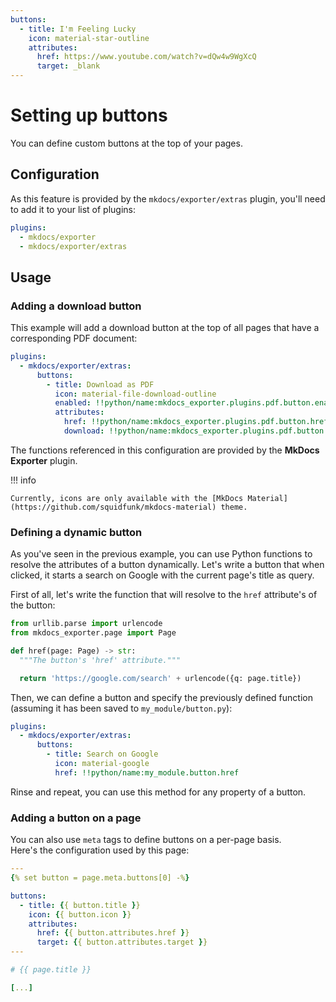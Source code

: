 ```yaml
---
buttons:
  - title: I'm Feeling Lucky
    icon: material-star-outline
    attributes:
      href: https://www.youtube.com/watch?v=dQw4w9WgXcQ
      target: _blank
---
```


# Setting up buttons

You can define custom buttons at the top of your pages.

## Configuration

As this feature is provided by the `mkdocs/exporter/extras` plugin, you'll need to add it to your list of plugins:

```yaml
plugins:
  - mkdocs/exporter
  - mkdocs/exporter/extras
```

## Usage

### Adding a download button

This example will add a download button at the top of all pages that have a corresponding PDF document:

```yaml
plugins:
  - mkdocs/exporter/extras:
      buttons:
        - title: Download as PDF
          icon: material-file-download-outline
          enabled: !!python/name:mkdocs_exporter.plugins.pdf.button.enabled
          attributes:
            href: !!python/name:mkdocs_exporter.plugins.pdf.button.href
            download: !!python/name:mkdocs_exporter.plugins.pdf.button.download
```

The functions referenced in this configuration are provided by the **MkDocs Exporter** plugin.

!!! info

    Currently, icons are only available with the [MkDocs Material](https://github.com/squidfunk/mkdocs-material) theme.

### Defining a dynamic button

As you've seen in the previous example, you can use Python functions to resolve the attributes of a button dynamically.
Let's write a button that when clicked, it starts a search on Google with the current page's title as query.

First of all, let's write the function that will resolve to the `href` attribute's of the button:

```python
from urllib.parse import urlencode
from mkdocs_exporter.page import Page

def href(page: Page) -> str:
  """The button's 'href' attribute."""

  return 'https://google.com/search' + urlencode({q: page.title})
```

Then, we can define a button and specify the previously defined function (assuming it has been saved to `my_module/button.py`):

```yaml
plugins:
  - mkdocs/exporter/extras:
      buttons:
        - title: Search on Google
          icon: material-google
          href: !!python/name:my_module.button.href
```

Rinse and repeat, you can use this method for any property of a button.

### Adding a button on a page

You can also use `meta` tags to define buttons on a per-page basis.  
Here's the configuration used by this page:

```yaml
---
{% set button = page.meta.buttons[0] -%}

buttons:
  - title: {{ button.title }}
    icon: {{ button.icon }}
    attributes:
      href: {{ button.attributes.href }}
      target: {{ button.attributes.target }}
---

# {{ page.title }}

[...]
```
